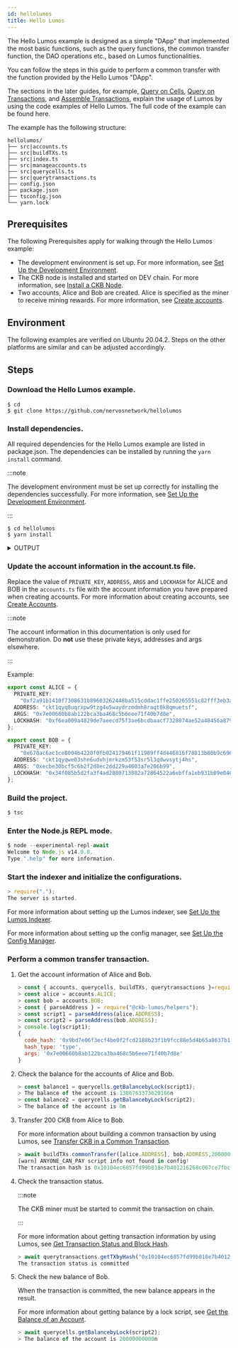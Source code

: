 ```yaml
---
id: hellolumos
title: Hello Lumos
---
```

The Hello Lumos example is designed as a simple "DApp" that implemented the most basic functions, such as the query functions, the common transfer function, the DAO operations etc., based on Lumos functionalities.

You can follow the steps in this guide to perform a common transfer with the function provided by the Hello Lumos "DApp".

The sections in the later guides, for example, [Query on Cells](../tutorials/querycells), [Query on Transactions](../tutorials/querytransactions), and [Assemble Transactions](../tutorials/buildtransactions), explain the usage of Lumos by using the code examples of Hello Lumos. The full code of the example can be found here. 

The  example has the following structure:

```
hellolumos/
├── src|accounts.ts
├── src|buildTXs.ts
├── src|index.ts
├── src|manageaccounts.ts
├── src|querycells.ts
├── src|querytransactions.ts
├── config.json
├── package.json
├── tsconfig.json
└── yarn.lock
```

<!--The query functions on cells and transactions are all facilitated based on the Lumos framework. For more information, see [Query on Cells](../tutorials/querycells) and [Query on Transactions](../tutorials/querytransactions).-->

<!--The <u>buildTXs.ts</u> file implements several sample functions by utilizing Lumos utilities for assembling common transfer transactions, Nervos DAO transactions, and locktime pool transfer transactions. For more information, see [Assemble Transactions](../tutorials/buildtransactions).-->

## Prerequisites

The following Prerequisites apply for walking through the Hello Lumos example:

- The development environment is set up. For more information, see [Set Up the Development Environment](../preparation/setupsystem).
- The CKB node is installed and started on DEV chain. For more information, see [Install a CKB Node](../preparation/installckb).
- Two accounts, Alice and Bob are created. Alice is specified as the miner to receive mining rewards. For more information, see [Create accounts](../preparation/createaccount).

## Environment

The following examples are verified on Ubuntu 20.04.2. Steps on the other platforms are similar and can be adjusted accordingly.

## Steps

<!--Set up the development Environment.-->

<!--Step 1. Install Node.js.-->

<!--Step 2. Install Yarn.-->

<!--Step 3. Install Dependencies for node-gyp.-->

<!--For more information about the setup and the steps on the other platforms, see [Set Up the Development Environment](../preparation/setupsystem).-->

<!--Install and run a CKB Node on DEV chain.-->

<!--Step 1. Download the CKB Pre-built Installer Package.-->

<!--Step 2. Initialize the CKB node on the DEV blockchain.-->

<!--Step 3. Modify `genesis_epoch_length` and `permanent_difficulty_in_dummy` in the /ckb_v0.39.0_x86_64-unknown-linux-gnu/specs/**dev.toml** file.-->

<!--Step 4. Modify the `value` parameter under the `miner.workers` section in the **ckb-miner.toml** file.-->

<!--Step 5. Start the CKB node with the dev chain.$ ckb run -C devnet-->

<!--For more information, see [Install a CKB Node by Using the Pre-built Installer Package-->

### Download the Hello Lumos example.

```
$ cd
$ git clone https://github.com/nervosnetwork/hellolumos
```

### Install dependencies.

All required dependencies for the Hello Lumos example are listed in package.json. The dependencies can be installed by running the `yarn install` command. <!--For information about installing a specific Lumos package, see [Install Lumos](../tutorials/installlumos).-->

:::note

The development environment must be set up correctly for installing the dependencies successfully. For more information, see [Set Up the Development Environment](../preparation/setupsystem).

:::

```shell
$ cd hellolumos
$ yarn install
```

<details><summary>OUTPUT</summary>
<p>


```shell
yarn install v1.22.10
[1/4] Resolving packages...
[2/4] Fetching packages...
info fsevents@2.3.2: The platform "win32" is incompatible with this module.
info "fsevents@2.3.2" is an optional dependency and failed compatibility check. Excluding it from installation.
[3/4] Linking dependencies...
[4/4] Building fresh packages...
Done in 52.70s.
```
</p>
</details>

### Update the account information in the account.ts file.

Replace the value of `PRIVATE_KEY`, `ADDRESS`, `ARGS` and `LOCKHASH` for ALICE and BOB in the `accounts.ts` file with the account information you have prepared when creating accounts. For more information about creating accounts, see [Create Accounts](../preparation/createaccount).

:::note

The account information in this documentation is only used for demonstration. Do **not** use these private keys,  addresses and args elsewhere. 

:::

Example:

```typescript title="hellolumos/src/accounts.ts"
export const ALICE = {
  PRIVATE_KEY:
    "0xf2a91b1410f7308631b89603262448ba515cddac1ffe250265551c82fff3eb3a",
  ADDRESS: "ckt1qyq8uqrxpw9tzg4u5waydrzmdmh8raqt0k8qmuetsf",
  ARGS: "0x7e00660b8ab122bca3ba468c5b6eee71f40b7d8e",
  LOCKHASH: "0xf6ea009a4829de7aeecd75f3ae6bcdbaacf7328074ae52a48456a8793a4b1cca"
};

export const BOB = {
  PRIVATE_KEY:
    "0x670ac6ac1ce8004b4220f0fb024179461f11989ff4d446816f78813b80b9c696",
  ADDRESS: "ckt1qyqwe03shn6udvhjmrkzm53f53sr5l3qdwvsytj4hs",
  ARGS: "0xecbe30bcf5c6b2f2d8ec2dd229a4603a7e206b99",
  LOCKHASH: "0x34f085b5d2fa3f4ad2880713082a72864522a6ebffa1eb931b09e0407092eda5",
};
```

### Build the project.

```javascript {1}
$ tsc
```

### Enter the Node.js REPL mode.

```javascript {1}
$ node --experimental-repl-await
Welcome to Node.js v14.0.0.
Type ".help" for more information.
```
### Start the indexer and initialize the configurations.


```javascript {1}
> require(".");
The server is started.
```

For more information about setting up the Lumos indexer, see [Set Up the Lumos Indexer](../tutorials/indexer).

For more information about setting up the config manager, see [Set Up the Config Manager](../tutorials/config).

### Perform a common transfer transaction.

1. Get the account information of Alice and Bob.

   ```javascript {1-7}
   > const { accounts, querycells, buildTXs, querytransactions }=require(".");
   > const alice = accounts.ALICE;
   > const bob = accounts.BOB;
   > const { parseAddress } = require("@ckb-lumos/helpers");
   > const script1 = parseAddress(alice.ADDRESS);
   > const script2 = parseAddress(bob.ADDRESS);
   > console.log(script1);
   {
     code_hash: '0x9bd7e06f3ecf4be0f2fcd2188b23f1b9fcc88e5d4b65a8637b17723bbda3cce8',
     hash_type: 'type',
     args: '0x7e00660b8ab122bca3ba468c5b6eee71f40b7d8e'
   }
   ```

2. Check the balance for the accounts of Alice and Bob.

   ```javascript {1,3}
   > const balance1 = querycells.getBalancebyLock(script1);
   > The balance of the account is 1386763373620166n
   > const balance2 = querycells.getBalancebyLock(script2);
   > The balance of the account is 0n
   ```

3. Transfer 200 CKB from Alice to Bob. 

   For more information about building a common transaction by using Lumos, see [Transfer CKB in a Common Transaction](../tutorials/buildtransactions#transfer-ckb-in-a-common-transaction).

   ```javascript {1}
   > await buildTXs.commonTransfer([alice.ADDRESS], bob.ADDRESS,20000000000n,10000000n,alice.PRIVATE_KEY);
   [warn] ANYONE_CAN_PAY script info not found in config!
   The transaction hash is 0x10104ec6857fd99b818e7b401216268c067ce7fbc536b77c86f3565c108e958e
   ```

4. Check the transaction status.

   :::note

   The CKB miner must be started to commit the transaction on chain.

   :::

   For more information about getting transaction information by using Lumos, see [Get Transaction Status and Block Hash](../tutorials/querytransactions#get-transaction-status-and-block-hash). 

   ```javascript {1}
   > await querytransactions.getTXbyHash("0x10104ec6857fd99b818e7b401216268c067ce7fbc536b77c86f3565c108e958e");
   The transaction status is committed
   ```

5. Check the new balance of Bob.

   When the transaction is committed, the new balance appears in the result.

   For more information about getting balance by a lock script, see [Get the Balance of an Account](../tutorials/querycells#get-the-balance-of-an-account).

   ```javascript {1}
   > await querycells.getBalancebyLock(script2);
   > The balance of the account is 20000000000n
   ```